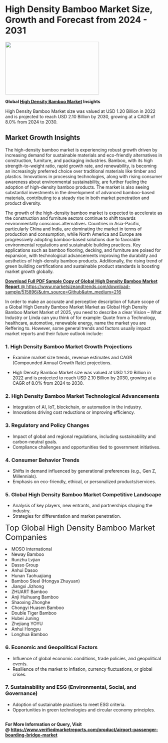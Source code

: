<H1>High Density Bamboo Market Size, Growth and Forecast from 2024 - 2031</H1><img class="aligncenter size-medium wp-image-584254" src="https://thirdeyenews.in/wp-content/uploads/2024/09/Global-Market-Research-300x168.jpeg" alt="" width="300" height="168" /><p><strong>Global&nbsp;<a href="https://www.marketsizeandtrends.com/download-sample/515896/&amp;utm_source=Github&utm_medium=216">High Density Bamboo Market</a> Insights</strong></p><p>High Density Bamboo Market size was valued at USD 1.20 Billion in 2022 and is projected to reach USD 2.10 Billion by 2030, growing at a CAGR of 8.0% from 2024 to 2030.</p><p><h2>Market Growth Insights</h2> <p>The high-density bamboo market is experiencing robust growth driven by increasing demand for sustainable materials and eco-friendly alternatives in construction, furniture, and packaging industries. Bamboo, with its high strength-to-weight ratio, rapid growth rate, and renewability, is becoming an increasingly preferred choice over traditional materials like timber and plastics. Innovations in processing technologies, along with rising consumer awareness about environmental sustainability, are further fueling the adoption of high-density bamboo products. The market is also seeing substantial investments in the development of advanced bamboo-based materials, contributing to a steady rise in both market penetration and product diversity.</p> <p><a href="https://example.com/download-sample" target="_blank"></a></p> <p>The growth of the high-density bamboo market is expected to accelerate as the construction and furniture sectors continue to shift towards environmentally conscious alternatives. Countries in Asia-Pacific, particularly China and India, are dominating the market in terms of production and consumption, while North America and Europe are progressively adopting bamboo-based solutions due to favorable environmental regulations and sustainable building practices. Key applications such as bamboo flooring, decking, and furniture are poised for expansion, with technological advancements improving the durability and aesthetics of high-density bamboo products. Additionally, the rising trend of green building certifications and sustainable product standards is boosting market growth globally.</p> <p><a href="https://example.com/get-more" target="_blank"></p><p><span class=""><strong>Download Full PDF Sample Copy of Global High Density Bamboo Market Report</strong> @ <a href="https://www.marketsizeandtrends.com/download-sample/515896/&amp;utm_source=Github&utm_medium=216" target="_blank">https://www.marketsizeandtrends.com/download-sample/515896/&amp;utm_source=Github&utm_medium=216</a></span></p><p>In order to make an accurate and perceptive description of future scope of a Global&nbsp;High Density Bamboo Market Market as Global&nbsp;High Density Bamboo Market Market of 2025, you need to describe a clear Vision &ndash; What Industry or Linda can you think of for example: Quote from a Technology, healthcare, automotive, renewable energy, name the market you are Reffering to. However, some general trends and factors usually impact market reports and their future outlook include:</p><h3>1.&nbsp;<strong>High Density Bamboo Market Growth Projections</strong></h3><ul><li>Examine market size trends, revenue estimates and CAGR (Compounded Annual Growth Rate) projections.</li><li><p>High Density Bamboo Market size was valued at USD 1.20 Billion in 2022 and is projected to reach USD 2.10 Billion by 2030, growing at a CAGR of 8.0% from 2024 to 2030.</p></li></ul><h3>2.&nbsp;<strong>High Density Bamboo Market Technological Advancements</strong></h3><ul><li>Integration of AI, IoT, blockchain, or automation in the industry.</li><li>Innovations driving cost reductions or improving efficiency.</li></ul><h3>3.&nbsp;<strong>Regulatory and Policy Changes</strong></h3><ul><li>Impact of global and regional regulations, including sustainability and carbon-neutral goals.</li><li>Compliance challenges and opportunities tied to government initiatives.</li></ul><h3>4.&nbsp;<strong>Consumer Behavior Trends</strong></h3><ul><li>Shifts in demand influenced by generational preferences (e.g., Gen Z, Millennials).</li><li>Emphasis on eco-friendly, ethical, or personalized products/services.</li></ul><h3>5.&nbsp;<strong>Global High Density Bamboo Market Competitive Landscape</strong></h3><ul><li>Analysis of key players, new entrants, and partnerships shaping the industry.</li><li>Strategies for differentiation and market penetration.</li></ul><p data-pm-slice="1 1 []"><span style="color: inherit; font-family: inherit; font-size: 25px;">Top Global High Density Bamboo Market Companies</span></p><div class="" data-test-id=""><p><li>MOSO International</li><li> Neway Bamboo</li><li> Runzhu Lvjian</li><li> Dasso Group</li><li> Anhui Dasoo</li><li> Hunan Taohuajiang</li><li> Bamboo Steel (Hongya Zhuyuan)</li><li> Jiangxi Jizhong</li><li> ZHUART Bamboo</li><li> Anji Huihuang Bamboo</li><li> Shaoxing Zhonghe</li><li> Chongyi Huasen Bamboo</li><li> Double Tiger Bamboo</li><li> Hubei Juning</li><li> Zhejiang YOYU</li><li> Anhui Hongyu</li><li> Longhua Bamboo</li></p></div><h3>6.&nbsp;<strong>Economic and Geopolitical Factors</strong></h3><ul><li>Influence of global economic conditions, trade policies, and geopolitical events.</li><li>Resilience of the market to inflation, currency fluctuations, or global crises.</li></ul><h3>7.&nbsp;<strong>Sustainability and ESG (Environmental, Social, and Governance)</strong></h3><ul><li>Adoption of sustainable practices to meet ESG criteria.</li><li>Opportunities in green technologies and circular economy principles.</li></ul><h2><strong style="font-size: 14px;">For More Information or Query, Visit @&nbsp;</strong><a style="background-color: #ffffff; font-size: 14px;" href="https://www.marketsizeandtrends.com/report/high-density-bamboo-market/" target="_blank">https://www.verifiedmarketreports.com/product/airport-passenger-boarding-bridge-market</a></h2>
